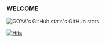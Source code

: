 ### WELCOME

![GOYA's GitHub stats's GitHub stats](https://github-readme-stats.vercel.app/api?username=GOYA&show_icons=true&theme=solarized-light)

[![Hits](https://hits.seeyoufarm.com/api/count/incr/badge.svg?url=https%3A%2F%2Fgithub.com%2Fgjbae1212%2Fhit-counter&count_bg=%2379C83D&title_bg=%23080DF1&icon=&icon_color=%23E7E7E7&title=hits&edge_flat=false)](https://hits.seeyoufarm.com)
